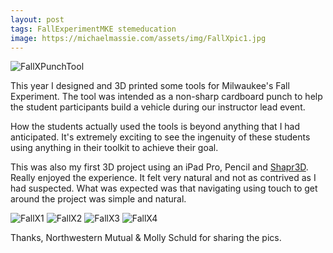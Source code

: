```yaml
---
layout: post
tags: FallExperimentMKE stemeducation
image: https://michaelmassie.com/assets/img/FallXpic1.jpg
---
```


![FallXPunchTool](https://michaelmassie.com/assets/img/cardboardPunch.png)

This year I designed and 3D printed some tools for Milwaukee's Fall Experiment. The tool was intended as a non-sharp cardboard punch to help the student participants build a vehicle during our instructor lead event.

How the students actually used the tools is beyond anything that I had anticipated. It's extremely exciting to see the ingenuity of these students using anything in their toolkit to achieve their goal.

This was also my first 3D project using an iPad Pro, Pencil and [Shapr3D](https://www.shapr3d.com/). Really enjoyed the experience. It felt very natural and not as contrived as I had suspected. What was expected was that navigating using touch to get around the project was simple and natural.

![FallX1](https://michaelmassie.com/assets/img/FallXpic1.jpg)
![FallX2](https://michaelmassie.com/assets/img/FallXpic2.jpg)
![FallX3](https://michaelmassie.com/assets/img/FallXpic3.jpg)
![FallX4](https://michaelmassie.com/assets/img/FallXpic4.jpg)


Thanks, Northwestern Mutual & Molly Schuld for sharing the pics. 